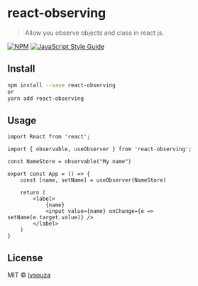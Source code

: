 # react-observing

> Allow you observe objects and class in react js.

[![NPM](https://img.shields.io/npm/v/react-observing.svg)](https://www.npmjs.com/package/react-observing) [![JavaScript Style Guide](https://img.shields.io/badge/code_style-standard-brightgreen.svg)](https://standardjs.com)

## Install

```bash
npm install --save react-observing
or
yarn add react-observing
```

## Usage

```tsx
import React from 'react';

import { observable, useObserver } from 'react-observing';

const NameStore = observable("My name")

export const App = () => {
    const [name, setName] = useObserver(NameStore)

    return (
        <label>
            {name}
            <input value={name} onChange={e => setName(e.target.value)} />
        </label>
    )
}

```

## License

MIT © [lvsouza](https://github.com/lvsouza)

